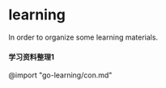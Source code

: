 # learning
In order to organize some learning materials.

#### 学习资料整理1 
@import "go-learning/con.md"

